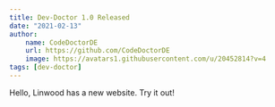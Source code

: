 ```yaml
---
title: Dev-Doctor 1.0 Released
date: "2021-02-13"
author: 
    name: CodeDoctorDE
    url: https://github.com/CodeDoctorDE
    image: https://avatars1.githubusercontent.com/u/20452814?v=4
tags: [dev-doctor]
---
```


Hello,
Linwood has a new website. Try it out!
